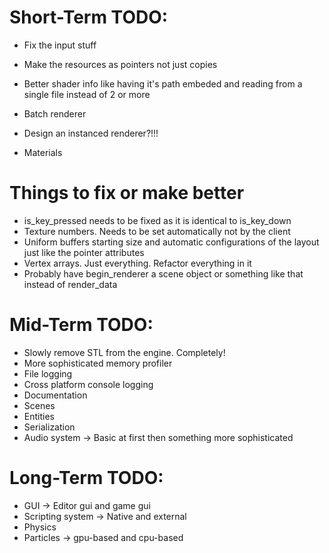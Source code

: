 # Short-Term TODO:
- Fix the input stuff 
- Make the resources as pointers not just copies
- Better shader info like having it's path embeded and reading from a single file instead of 2 or more

- Batch renderer
- Design an instanced renderer?!!!
- Materials

# Things to fix or make better 
- is_key_pressed needs to be fixed as it is identical to is_key_down
- Texture numbers. Needs to be set automatically not by the client
- Uniform buffers starting size and automatic configurations of the layout just like the pointer attributes
- Vertex arrays. Just everything. Refactor everything in it
- Probably have begin_renderer a scene object or something like that instead of render_data

# Mid-Term TODO:
- Slowly remove STL from the engine. Completely!
- More sophisticated memory profiler
- File logging
- Cross platform console logging
- Documentation
- Scenes
- Entities
- Serialization
- Audio system -> Basic at first then something more sophisticated

# Long-Term TODO:
- GUI -> Editor gui and game gui
- Scripting system -> Native and external
- Physics
- Particles -> gpu-based and cpu-based 
